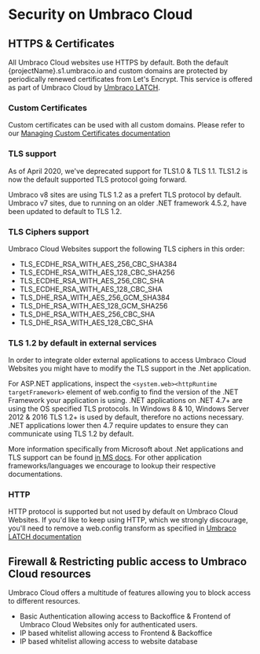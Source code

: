 # Security on Umbraco Cloud

## HTTPS & Certificates

All Umbraco Cloud websites use HTTPS by default. Both the default {projectName}.s1.umbraco.io and custom domains are protected by periodically renewed certificates from Let's Encrypt. This service is offered as part of Umbraco Cloud by [Umbraco LATCH](../Umbraco-Latch).

### Custom Certificates

Custom certificates can be used with all custom domains. Please refer to our [Managing Custom Certificates documentation](../Manage-Hostnames/Security-Certificates)

### TLS support

As of April 2020, we've deprecated support for TLS1.0 & TLS 1.1. TLS1.2 is now the default supported TLS protocol going forward.

Umbraco v8 sites are using TLS 1.2 as a prefert TLS protocol by default. Umbraco v7 sites, due to running on an older .NET framework 4.5.2, have been updated to default to TLS 1.2.

### TLS Ciphers support

Umbraco Cloud Websites support the following TLS ciphers in this order:

- TLS_ECDHE_RSA_WITH_AES_256_CBC_SHA384
- TLS_ECDHE_RSA_WITH_AES_128_CBC_SHA256
- TLS_ECDHE_RSA_WITH_AES_256_CBC_SHA
- TLS_ECDHE_RSA_WITH_AES_128_CBC_SHA
- TLS_DHE_RSA_WITH_AES_256_GCM_SHA384
- TLS_DHE_RSA_WITH_AES_128_GCM_SHA256
- TLS_DHE_RSA_WITH_AES_256_CBC_SHA
- TLS_DHE_RSA_WITH_AES_128_CBC_SHA

### TLS 1.2 by default in external services

In order to integrate older external applications to access Umbraco Cloud Websites you might have to modify the TLS support in the .Net application.

For ASP.NET applications, inspect the `<system.web><httpRuntime targetFramework>` element of web.config to find the version of the .NET Framework your application is using. .NET applications on .NET 4.7+ are using the OS specified TLS protocols. In Windows 8 & 10, Windows Server 2012 & 2016 TLS 1.2+ is used by default, therefore no actions necessary. .NET applications lower then 4.7 require updates to ensure they can communicate using TLS 1.2 by default.

More information specifically from Microsoft about .Net applications and TLS support can be found [in MS docs](https://docs.microsoft.com/en-us/dotnet/framework/network-programming/tls#audit-your-code-and-make-code-changes). For other application frameworks/languages we encourage to lookup their respective documentations.

### HTTP

HTTP protocol is supported but not used by default on Umbraco Cloud Websites. If you'd like to keep using HTTP, which we strongly discourage, you'll need to remove a web.config transform as specified in [Umbraco LATCH documentation](/Umbraco-Cloud/Set-Up/Umbraco-Latch)

## Firewall & Restricting public access to Umbraco Cloud resources

Umbraco Cloud offers a multitude of features allowing you to block access to different resources.
- Basic Authentication allowing access to Backoffice & Frontend of Umbraco Cloud Websites only for authenticated users.
- IP based whitelist allowing access to Frontend & Backoffice
- IP based whitelist allowing access to website database
